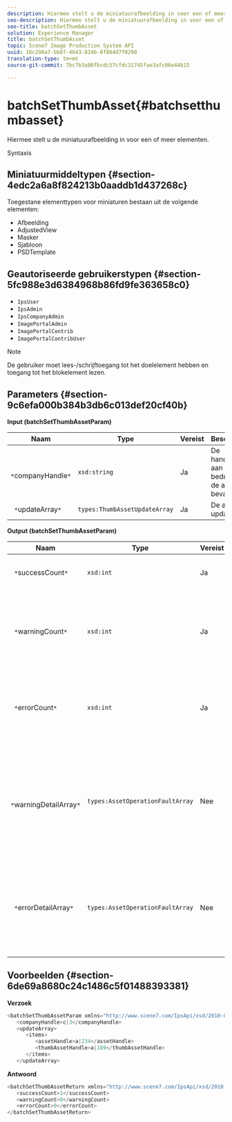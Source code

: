 ```yaml
---
description: Hiermee stelt u de miniatuurafbeelding in voor een of meer elementen.
seo-description: Hiermee stelt u de miniatuurafbeelding in voor een of meer elementen.
seo-title: batchSetThumbAsset
solution: Experience Manager
title: batchSetThumbAsset
topic: Scene7 Image Production System API
uuid: 16c298a7-bb07-4643-824b-8f864d7f0290
translation-type: tm+mt
source-git-commit: 7bc7b3a86fbcdc57cfdc31745fae3afc06e44b15

---
```



# batchSetThumbAsset{#batchsetthumbasset}

Hiermee stelt u de miniatuurafbeelding in voor een of meer elementen.

Syntaxis

## Miniatuurmiddeltypen {#section-4edc2a6a8f824213b0aaddb1d437268c}

Toegestane elementtypen voor miniaturen bestaan uit de volgende elementen:

* Afbeelding
* AdjustedView
* Masker
* Sjabloon
* PSDTemplate

## Geautoriseerde gebruikerstypen {#section-5fc988e3d6384968b86fd9fe363658c0}

* `IpsUser`
* `IpsAdmin`
* `IpsCompanyAdmin`
* `ImagePortalAdmin`
* `ImagePortalContrib`
* `ImagePortalContribUser`

>[!NOTE]
>
>De gebruiker moet lees-/schrijftoegang tot het doelelement hebben en toegang tot het blokelement lezen.

## Parameters {#section-9c6efa000b384b3db6c013def20cf40b}

**Input (batchSetThumbAssetParam)**

| Naam | Type | Vereist | Beschrijving |
|---|---|---|---|
| ` *`companyHandle`*` | `xsd:string` | Ja | De handgreep aan het bedrijf dat de activa bevat. |
| ` *`updateArray`*` | `types:ThumbAssetUpdateArray` | Ja | De array met updates. |

**Output (batchSetThumbAssetParam)**

| Naam | Type | Vereist | Beschrijving |
|---|---|---|---|
| ` *`successCount`*` | `xsd:int` | Ja | Het aantal correct ingestelde miniaturen. |
| ` *`warningCount`*` | `xsd:int` | Ja | Het aantal waarschuwingen dat wordt gegenereerd wanneer de bewerking heeft geprobeerd de miniaturen in te stellen. |
| ` *`errorCount`*` | `xsd:int` | Ja | Het aantal fouten dat wordt gegenereerd toen de bewerking probeerde de miniaturen in te stellen. |
| ` *`warningDetailArray`*` | `types:AssetOperationFaultArray` | Nee | De array met details die zijn gekoppeld aan de elementen die waarschuwingen hebben gegenereerd toen de bewerking probeerde de updates toe te passen. |
| ` *`errorDetailArray`*` | `types:AssetOperationFaultArray` | Nee | De array met details die zijn gekoppeld aan de elementen die fouten genereerden toen de bewerking probeerde de updates toe te passen. |

## Voorbeelden {#section-6de69a8680c24c1486c5f01488393381}

**Verzoek**

```java
<batchSetThumbAssetParam xmlns="http://www.scene7.com/IpsApi/xsd/2010-01-31">
   <companyHandle>c|3</companyHandle>
   <updateArray>
      <items>
         <assetHandle>a|234</assetHandle>
         <thumbAssetHandle>a|189</thumbAssetHandle>
      </items>
   </updateArray>
```

**Antwoord**

```java
<batchSetThumbAssetReturn xmlns="http://www.scene7.com/IpsApi/xsd/2010-01-31">
   <successCount>1</successCount>
   <warningCount>0</warningCount>
   <errorCount>0</errorCount>
</batchSetThumbAssetReturn>
```

